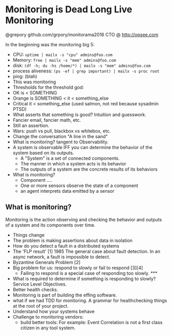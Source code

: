 # Monitoring is Dead Long Live Monitoring

@grepory
github.com/grpory/monitorama2016
CTO @ http://opsee.com

In the beginning was the monitoring big 5:
* CPU: `uptime | mailx -s "cpu" admins@foo.com`
* Memory: `free | mailx -s "mem" admins@foo.com`
* disk: `(df -h; du -hs /home/*) | mailx -s "mem" admins@foo.com`
* process aliveness: `(ps -ef | grep important) | mailx -s proc root`
* ping: (blah)
* This was monitoring
* Thresholds for the threshold god:
* OK is < SOMETHING
* Orange is SOMETHING < it < something_else
* Critical it < something_else  (used salmon, not red because sysadmin PTSD)
* What asserts that something is good?   Intuition and guesswork.
* Fancier email, fancier math, etc.  
* Still an assertion.
* Wars: push vs pull, blackbox vs whitebox, etc.
* Change the conversation "A line in the sand"
* What is monitoring?  tangent to Observability.
* A system is observable IFF you can determine the behavior of the system based
  on its outputs.
    * A "System" is a set of connected components.
    * The manner in which a system acts is its behavior
    * The outputs of a system are the concrete results of its behaviors
* What is monitoring?
    * Component ....
    * One or more sensors observe the state of a component
    * an agent interprets data emitted by a sensor

## What is monitoring?
Monitoring is the action observing and checking the behavior and
outputs of a system and its components over time.

* Things change
* The problem is making assertions about data in isolation
* How do you detect a fault in a distributed systems
* The 'FLP result' [1] 1985  The general case about fault detection.  In an
  async network, a fault is impossible to detect.
* Byzantine Generals Problem [2]
* Big problem for us: respond to slowly or fail to respond [3][4]
    * Failing to respond is a special case of responding too slowly. ***
* What is required to determine if something is responding to slowly?  Service
  Level Objectives.
* Better health checks.  
* Monitoring is part of building the effing software.
* what if we had TDD for monitoring.  A grammar for healthchecking things at
  the root of your project.
* Understand how your systems behave
* Challenge to monitoring vendors:
    * build better tools: For example: Event Correlation is not a first class
      citizen in any tool system.
